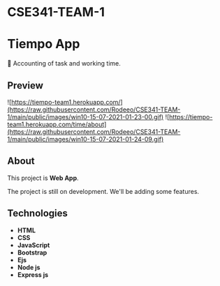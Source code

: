 # CSE341-TEAM-1
# Tiempo App
📌 Accounting of task and working time.

## Preview
![https://tiempo-team1.herokuapp.com/](https://raw.githubusercontent.com/Rodeeo/CSE341-TEAM-1/main/public/images/win10-15-07-2021-01-23-00.gif)
![https://tiempo-team1.herokuapp.com/time/about](https://raw.githubusercontent.com/Rodeeo/CSE341-TEAM-1/main/public/images/win10-15-07-2021-01-24-09.gif)

## About
This project is **Web App**.

The project is still on development. We'll be adding some features.

## Technologies
- **HTML**
- **CSS**
- **JavaScript**
- **Bootstrap**
- **Ejs**
- **Node js**
- **Express js**

